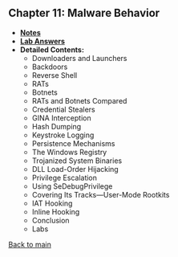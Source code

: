 ## Chapter 11: Malware Behavior  

- **[Notes](notes.md)**
- **[Lab Answers](lab.md)**
- **Detailed Contents:**
  - Downloaders and Launchers
  - Backdoors
  - Reverse Shell
  - RATs
  - Botnets
  - RATs and Botnets Compared
  - Credential Stealers
  - GINA Interception
  - Hash Dumping
  - Keystroke Logging
  - Persistence Mechanisms
  - The Windows Registry
  - Trojanized System Binaries
  - DLL Load-Order Hijacking
  - Privilege Escalation
  - Using SeDebugPrivilege
  - Covering Its Tracks—User-Mode Rootkits
  - IAT Hooking
  - Inline Hooking
  - Conclusion
  - Labs

[Back to main](https://github.com/rot0xd/Practical-Malware-Analysis/blob/master/README.md)
